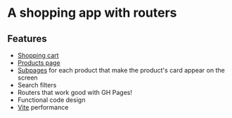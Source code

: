 # A shopping app with routers
## Features
- [Shopping cart](https://lippiece.github.io/odin-shopping-cart/cart)
- [Products page](https://lippiece.github.io/odin-shopping-cart/products)
- [Subpages](https://lippiece.github.io/odin-shopping-cart/products/1) for each product that make the product's card appear on the screen
- Search filters
- Routers that work good with GH Pages!
- Functional code design
- [Vite](https://www.vitejs.dev) performance
